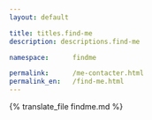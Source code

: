 ```yaml
---
layout: default

title: titles.find-me
description: descriptions.find-me

namespace:      findme

permalink:      /me-contacter.html
permalink_en:   /find-me.html
---
```


{% translate_file findme.md %}
